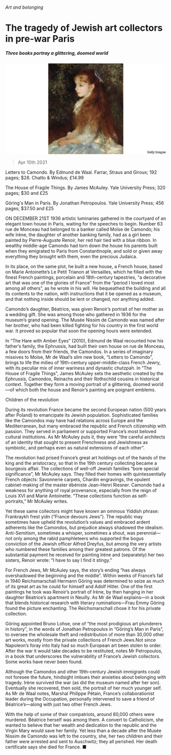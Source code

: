 ###### Art and belonging

# The tragedy of Jewish art collectors in pre-war Paris 

##### Three books portray a glittering, doomed world 

![image](images/20210410_BKP002_0.jpg) 

> Apr 10th 2021 

Letters to Camondo. By Edmund de Waal. Farrar, Straus and Giroux; 192 pages; $28. Chatto &amp; Windus; £14.99

The House of Fragile Things. By James McAuley. Yale University Press; 320 pages; $30 and £25

Göring's Man in Paris. By Jonathan Petropoulos. Yale University Press; 456 pages; $37.50 and £25

ON DECEMBER 21ST 1936 artistic luminaries gathered in the courtyard of an elegant town house in Paris, waiting for the speeches to begin. Number 63 rue de Monceau had belonged to a banker called Moïse de Camondo; his wife Irène, the daughter of another banking family, had as a girl been painted by Pierre-Auguste Renoir, her red hair tied with a blue ribbon. In wealthy middle-age Camondo had torn down the house his parents built when they emigrated to Paris from Constantinople, and sold or given away everything they brought with them, even the precious Judaica.

In its place, on the same plot, he built a new house, a French house, based on Marie Antoinette’s Le Petit Trianon at Versailles, which he filled with the finest French paintings, porcelain and 18th-century tapestries, “a decorative art that was one of the glories of France” from the “period I loved most among all others”, as he wrote in his will. He bequeathed the building and all its contents to the nation, with instructions that it be opened as a museum, and that nothing inside should be lent or changed, nor anything added.

Camondo’s daughter, Béatrice, was given Renoir’s portrait of her mother as a wedding gift. She was among those who gathered in 1936 for the museum’s grand opening. The Musée Nissim de Camondo was named after her brother, who had been killed fighting for his country in the first world war. It proved so popular that soon the opening hours were extended.

In “The Hare with Amber Eyes” (2010), Edmund de Waal recounted how his father’s family, the Ephrussis, had built their own house on rue de Monceau, a few doors from their friends, the Camondos. In a series of imaginary missives to Moïse, Mr de Waal’s slim new book, “Letters to Camondo”, brings to life the milieu of 19th-century upper-middle-class French Jewry, with its peculiar mix of inner wariness and dynastic chutzpah. In “The House of Fragile Things”, James McAuley sets the aesthetic created by the Ephrussis, Camondos, Reinachs and their Rothschild cousins in historical context. Together they form a moving portrait of a glittering, doomed world—of which both the house and Renoir’s painting are poignant emblems.

Children of the revolution

During its revolution France became the second European nation (500 years after Poland) to emancipate its Jewish population. Sophisticated families like the Camondos may have had relations across Europe and the Mediterranean, but many embraced the republic and French citizenship with passion. They served in parliament or supported France’s most beloved cultural institutions. As Mr McAuley puts it, they were “the careful architects of an identity that sought to present Frenchness and Jewishness as symbiotic, and perhaps even as natural extensions of each other”.

The revolution had prised France’s great art holdings out of the hands of the king and the aristocracy, so that in the 19th century collecting became a bourgeois affair. The collections of well-off Jewish families “bore special significance”, Mr McAuley says. They filled their homes with quintessentially French objects: Savonnerie carpets, Chardin engravings, the opulent cabinet-making of the master ébéniste Jean-Henri Riesner. Camondo had a weakness for anything of royal provenance, especially from the reign of Louis XVI and Marie Antoinette. “These collections function as self-portraits,” Mr McAuley writes.

Yet these same collectors might have known an ominous Yiddish phrase: Frankraykh frest yidn (“France devours Jews”). The republic may sometimes have upheld the revolution’s values and embraced ardent adherents like the Camondos, but prejudice always shadowed the idealism. Anti-Semitism, sometimes a whisper, sometimes a shout, was perennial—not only among the rabid pamphleteers who supported the bogus conviction of the Jewish officer Alfred Dreyfus, but among the very artists who numbered these families among their greatest patrons. Of the substantial payment he received for painting Irène and (separately) her two sisters, Renoir wrote: “I have to say I find it stingy.”

For French Jews, Mr McAuley says, the story’s ending “has always overshadowed the beginning and the middle”. Within weeks of France’s fall in 1940 Reichsmarschall Hermann Göring was determined to seize as much of its great art as he could for himself and Adolf Hitler. One of the first paintings he took was Renoir’s portrait of Irène, by then hanging in her daughter Béatrice’s apartment in Neuilly. As Mr de Waal explains—in a book that blends historical research with literary ruminations—Frau Emmy Göring found the picture enchanting. The Reichsmarschall chose it for his private collection.

Göring appointed Bruno Lohse, one of “the most prodigious art plunderers in history”, in the words of Jonathan Petropoulos in “Göring’s Man in Paris”, to oversee the wholesale theft and redistribution of more than 30,000 other art works, mostly from the private collections of French Jews.Not since Napoleon’s foray into Italy had so much European art been stolen to order. After the war it would take decades to be restituted, notes Mr Petropoulos, in a book that underscores the vulnerability of France’s Jewish collectors. Some works have never been found.

Although the Camondos and other 19th-century Jewish immigrants could not foresee the future, hindsight imbues their anxieties about belonging with tragedy. Irène survived the war (as did the museum named after her son). Eventually she recovered, then sold, the portrait of her much younger self. As Mr de Waal notes, Marshal Philippe Pétain, France’s collaborationist leader during the Occupation, personally intervened to save a friend of Béatrice’s—along with just two other French Jews.

With the help of some of their compatriots, around 80,000 others were murdered. Béatrice herself was among them. A convert to Catholicism, she wanted to believe that her wealth and dedication to the republic and the Virgin Mary would save her family. Yet less than a decade after the Musée Nissim de Camondo was left to the country, she, her two children and their father were arrested and sent to Auschwitz; they all perished. Her death certificate says she died for France. ■

